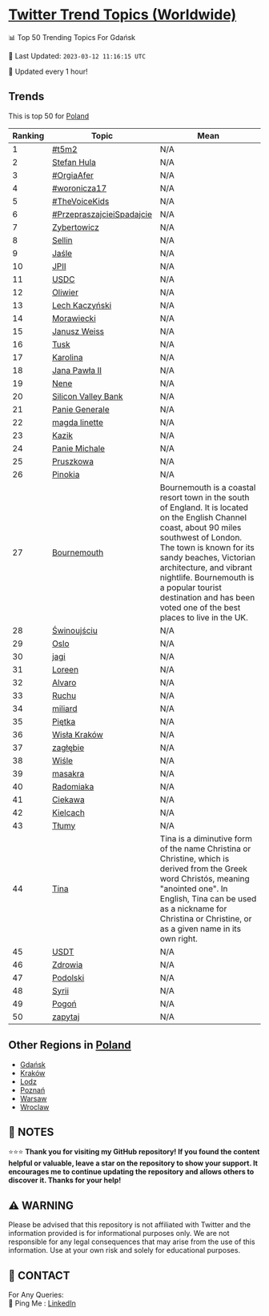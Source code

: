 [Twitter Trend Topics (Worldwide)](https://github.com/ErcinDedeoglu/Twitter-Trend-Topics)
==========


📊 Top 50 Trending Topics For Gdańsk

📆 Last Updated: `2023-03-12 11:16:15 UTC`

🔧 Updated every 1 hour!


## Trends

This is top 50 for [Poland](</Poland>)

| Ranking | Topic | Mean |
| ------- | ------------ | ------------ |
| 1 | [#t5m2](http://twitter.com/search?q=%23t5m2) | N/A |
| 2 | [Stefan Hula](http://twitter.com/search?q=Stefan+Hula) | N/A |
| 3 | [#OrgiaAfer](http://twitter.com/search?q=%23OrgiaAfer) | N/A |
| 4 | [#woronicza17](http://twitter.com/search?q=%23woronicza17) | N/A |
| 5 | [#TheVoiceKids](http://twitter.com/search?q=%23TheVoiceKids) | N/A |
| 6 | [#PrzepraszajcieiSpadajcie](http://twitter.com/search?q=%23PrzepraszajcieiSpadajcie) | N/A |
| 7 | [Zybertowicz](http://twitter.com/search?q=Zybertowicz) | N/A |
| 8 | [Sellin](http://twitter.com/search?q=Sellin) | N/A |
| 9 | [Jaśle](http://twitter.com/search?q=Ja%c5%9ble) | N/A |
| 10 | [JPII](http://twitter.com/search?q=JPII) | N/A |
| 11 | [USDC](http://twitter.com/search?q=USDC) | N/A |
| 12 | [Oliwier](http://twitter.com/search?q=Oliwier) | N/A |
| 13 | [Lech Kaczyński](http://twitter.com/search?q=Lech+Kaczy%c5%84ski) | N/A |
| 14 | [Morawiecki](http://twitter.com/search?q=Morawiecki) | N/A |
| 15 | [Janusz Weiss](http://twitter.com/search?q=Janusz+Weiss) | N/A |
| 16 | [Tusk](http://twitter.com/search?q=Tusk) | N/A |
| 17 | [Karolina](http://twitter.com/search?q=Karolina) | N/A |
| 18 | [Jana Pawła II](http://twitter.com/search?q=Jana+Paw%c5%82a+II) | N/A |
| 19 | [Nene](http://twitter.com/search?q=Nene) | N/A |
| 20 | [Silicon Valley Bank](http://twitter.com/search?q=Silicon+Valley+Bank) | N/A |
| 21 | [Panie Generale](http://twitter.com/search?q=Panie+Generale) | N/A |
| 22 | [magda linette](http://twitter.com/search?q=magda+linette) | N/A |
| 23 | [Kazik](http://twitter.com/search?q=Kazik) | N/A |
| 24 | [Panie Michale](http://twitter.com/search?q=Panie+Michale) | N/A |
| 25 | [Pruszkowa](http://twitter.com/search?q=Pruszkowa) | N/A |
| 26 | [Pinokia](http://twitter.com/search?q=Pinokia) | N/A |
| 27 | [Bournemouth](http://twitter.com/search?q=Bournemouth) | Bournemouth is a coastal resort town in the south of England. It is located on the English Channel coast, about 90 miles southwest of London. The town is known for its sandy beaches, Victorian architecture, and vibrant nightlife. Bournemouth is a popular tourist destination and has been voted one of the best places to live in the UK. |
| 28 | [Świnoujściu](http://twitter.com/search?q=%c5%9awinouj%c5%9bciu) | N/A |
| 29 | [Oslo](http://twitter.com/search?q=Oslo) | N/A |
| 30 | [jagi](http://twitter.com/search?q=jagi) | N/A |
| 31 | [Loreen](http://twitter.com/search?q=Loreen) | N/A |
| 32 | [Alvaro](http://twitter.com/search?q=Alvaro) | N/A |
| 33 | [Ruchu](http://twitter.com/search?q=Ruchu) | N/A |
| 34 | [miliard](http://twitter.com/search?q=miliard) | N/A |
| 35 | [Piętka](http://twitter.com/search?q=Pi%c4%99tka) | N/A |
| 36 | [Wisła Kraków](http://twitter.com/search?q=Wis%c5%82a+Krak%c3%b3w) | N/A |
| 37 | [zagłębie](http://twitter.com/search?q=zag%c5%82%c4%99bie) | N/A |
| 38 | [Wiśle](http://twitter.com/search?q=Wi%c5%9ble) | N/A |
| 39 | [masakra](http://twitter.com/search?q=masakra) | N/A |
| 40 | [Radomiaka](http://twitter.com/search?q=Radomiaka) | N/A |
| 41 | [Ciekawa](http://twitter.com/search?q=Ciekawa) | N/A |
| 42 | [Kielcach](http://twitter.com/search?q=Kielcach) | N/A |
| 43 | [Tłumy](http://twitter.com/search?q=T%c5%82umy) | N/A |
| 44 | [Tina](http://twitter.com/search?q=Tina) | Tina is a diminutive form of the name Christina or Christine, which is derived from the Greek word Christós, meaning "anointed one". In English, Tina can be used as a nickname for Christina or Christine, or as a given name in its own right. |
| 45 | [USDT](http://twitter.com/search?q=USDT) | N/A |
| 46 | [Zdrowia](http://twitter.com/search?q=Zdrowia) | N/A |
| 47 | [Podolski](http://twitter.com/search?q=Podolski) | N/A |
| 48 | [Syrii](http://twitter.com/search?q=Syrii) | N/A |
| 49 | [Pogoń](http://twitter.com/search?q=Pogo%c5%84) | N/A |
| 50 | [zapytaj](http://twitter.com/search?q=zapytaj) | N/A |



## Other Regions in [Poland](</Poland>)

* [Gdańsk](</Poland/Gdańsk.md>)
* [Kraków](</Poland/Kraków.md>)
* [Lodz](</Poland/Lodz.md>)
* [Poznań](</Poland/Poznań.md>)
* [Warsaw](</Poland/Warsaw.md>)
* [Wroclaw](</Poland/Wroclaw.md>)



## 📝 NOTES

⭐⭐⭐ **Thank you for visiting my GitHub repository! If you found the content helpful or valuable, leave a star on the repository to show your support. It encourages me to continue updating the repository and allows others to discover it. Thanks for your help!**


## ⚠️ WARNING

Please be advised that this repository is not affiliated with Twitter and the information provided is for informational purposes only. We are not responsible for any legal consequences that may arise from the use of this information. Use at your own risk and solely for educational purposes.


## 📨 CONTACT

 For Any Queries:  
            🏓 Ping Me : [LinkedIn](https://www.linkedin.com/in/ercindedeoglu/)

